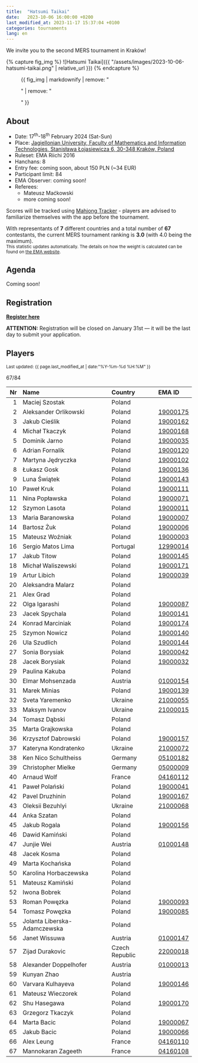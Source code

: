 ```yaml
---
title:  "Hatsumi Taikai"
date:   2023-10-06 16:00:00 +0200
last_modified_at: 2023-11-17 15:37:04 +0100
categories: tournaments
lang: en
---
```


We invite you to the second MERS tournament in Kraków!

{% capture fig_img %}
![Hatsumi Taikai]({{ "/assets/images/2023-10-06-hatsumi-taikai.png" | relative_url }})
{% endcapture %}

<figure>
  {{ fig_img | markdownify | remove: "<p>" | remove: "</p>" }}
</figure>

## About

* Date: 17<sup>th</sup>-18<sup>th</sup> February 2024 (Sat-Sun)
* Place: [Jagiellonian University, Faculty of Mathematics and Information Technologies, Stanisława Łojasiewicza 6, 30-348 Kraków, Poland](https://goo.gl/maps/izBiryMK8gM9GpQd6)
* Ruleset: EMA Riichi 2016
* Hanchans: 8
* Entry fee: coming soon, about 150 PLN (~34 EUR)
* Participant limit: 84
* EMA Observer: coming soon!
* Referees:
  - Mateusz Maćkowski
  - more coming soon!

Scores will be tracked using [Mahjong Tracker](https://mahjongtracker.com/) - players are advised to familiarize
themselves with the app before the tournament.

With representants of **7** different countries and a total number of **67** contestants, the current MERS tournament ranking is **3.0** (with 4.0 being the maximum).\
<small>This statistic updates automatically. The details on how the weight is calculated can be found on [the EMA website](http://mahjong-europe.org/ranking/Basicsranking.html).</small>

## Agenda

Coming soon!

## Registration

**[Register here](https://forms.gle/Q9MxGdNQU1fJbf746)**

**ATTENTION:** Registration will be closed on January 31st &mdash; it will be the last day to submit your application.

## Players

<small>Last updated: {{ page.last_modified_at | date:"%Y-%m-%d %H:%M" }}</small>

<div class="progress" style="margin-bottom: 0.5em">
	<div
		class="progress-bar progress-bar-striped"
		role="progressbar"
		style="width: calc(100%*67/84);"
		aria-valuenow="67"
		aria-valuemin="0"
		aria-valuemax="84">
		67/84
	</div>
</div>

<div id="biggus-tablus" markdown="block">

| Nr | Name                                     | Country              | EMA ID                                                              |
|---:|:-----------------------------------------|:---------------------|:--------------------------------------------------------------------|
|  1 | Maciej Szostak                           | Poland               |                                                                     |
|  2 | Aleksander Orlikowski                    | Poland               | [19000175](http://mahjong-europe.org/ranking/Players/19000175.html) |
|  3 | Jakub Cieślik                            | Poland               | [19000162](http://mahjong-europe.org/ranking/Players/19000162.html) |
|  4 | Michał Tkaczyk                           | Poland               | [19000168](http://mahjong-europe.org/ranking/Players/19000168.html) |
|  5 | Dominik Jarno                            | Poland               | [19000035](http://mahjong-europe.org/ranking/Players/19000035.html) |
|  6 | Adrian Fornalik                          | Poland               | [19000120](http://mahjong-europe.org/ranking/Players/19000120.html) |
|  7 | Martyna Jędryczka                        | Poland               | [19000102](http://mahjong-europe.org/ranking/Players/19000102.html) |
|  8 | Łukasz Gosk                              | Poland               | [19000136](http://mahjong-europe.org/ranking/Players/19000136.html) |
|  9 | Luna Świątek                             | Poland               | [19000143](http://mahjong-europe.org/ranking/Players/19000143.html) |
| 10 | Paweł Kruk                               | Poland               | [19000111](http://mahjong-europe.org/ranking/Players/19000111.html) |
| 11 | Nina Popławska                           | Poland               | [19000071](http://mahjong-europe.org/ranking/Players/19000071.html) |
| 12 | Szymon Lasota                            | Poland               | [19000011](http://mahjong-europe.org/ranking/Players/19000011.html) |
| 13 | Maria Baranowska                         | Poland               | [19000007](http://mahjong-europe.org/ranking/Players/19000007.html) |
| 14 | Bartosz Żuk                              | Poland               | [19000006](http://mahjong-europe.org/ranking/Players/19000006.html) |
| 15 | Mateusz Woźniak                          | Poland               | [19000003](http://mahjong-europe.org/ranking/Players/19000003.html) |
| 16 | Sergio Matos Lima                        | Portugal             | [12990014](http://mahjong-europe.org/ranking/Players/12990014.html) |
| 17 | Jakub Titow                              | Poland               | [19000145](http://mahjong-europe.org/ranking/Players/19000145.html) |
| 18 | Michał Waliszewski                       | Poland               | [19000171](http://mahjong-europe.org/ranking/Players/19000171.html) |
| 19 | Artur Libich                             | Poland               | [19000039](http://mahjong-europe.org/ranking/Players/19000039.html) |
| 20 | Aleksandra Malarz                        | Poland               |                                                                     |
| 21 | Alex Grad                                | Poland               |                                                                     |
| 22 | Olga Igarashi                            | Poland               | [19000087](http://mahjong-europe.org/ranking/Players/19000087.html) |
| 23 | Jacek Spychala                           | Poland               | [19000141](http://mahjong-europe.org/ranking/Players/19000141.html) |
| 24 | Konrad Marciniak                         | Poland               | [19000174](http://mahjong-europe.org/ranking/Players/19000174.html) |
| 25 | Szymon Nowicz                            | Poland               | [19000140](http://mahjong-europe.org/ranking/Players/19000140.html) |
| 26 | Ula Szudlich                             | Poland               | [19000144](http://mahjong-europe.org/ranking/Players/19000144.html) |
| 27 | Sonia Borysiak                           | Poland               | [19000042](http://mahjong-europe.org/ranking/Players/19000042.html) |
| 28 | Jacek Borysiak                           | Poland               | [19000032](http://mahjong-europe.org/ranking/Players/19000032.html) |
| 29 | Paulina Kakuba                           | Poland               |                                                                     |
| 30 | Elmar Mohsenzada                         | Austria              | [01000154](http://mahjong-europe.org/ranking/Players/01000154.html) |
| 31 | Marek Minias                             | Poland               | [19000139](http://mahjong-europe.org/ranking/Players/19000139.html) |
| 32 | Sveta Yaremenko                          | Ukraine              | [21000055](http://mahjong-europe.org/ranking/Players/21000055.html) |
| 33 | Maksym Ivanov                            | Ukraine              | [21000015](http://mahjong-europe.org/ranking/Players/21000015.html) |
| 34 | Tomasz Dąbski                            | Poland               |                                                                     |
| 35 | Marta Grajkowska                         | Poland               |                                                                     |
| 36 | Krzysztof Dabrowski                      | Poland               | [19000157](http://mahjong-europe.org/ranking/Players/19000157.html) |
| 37 | Kateryna Kondratenko                     | Ukraine              | [21000072](http://mahjong-europe.org/ranking/Players/21000072.html) |
| 38 | Ken Nico Schultheiss                     | Germany              | [05100182](http://mahjong-europe.org/ranking/Players/05100182.html) |
| 39 | Christopher Mielke                       | Germany              | [05000009](http://mahjong-europe.org/ranking/Players/05000009.html) |
| 40 | Arnaud Wolf                              | France               | [04160112](http://mahjong-europe.org/ranking/Players/04160112.html) |
| 41 | Paweł Polański                           | Poland               | [19000041](http://mahjong-europe.org/ranking/Players/19000041.html) |
| 42 | Pavel Druzhinin                          | Poland               | [19000167](http://mahjong-europe.org/ranking/Players/19000167.html) |
| 43 | Oleksii Bezuhlyi                         | Ukraine              | [21000068](http://mahjong-europe.org/ranking/Players/21000068.html) |
| 44 | Anka Szatan                              | Poland               |                                                                     |
| 45 | Jakub Rogala                             | Poland               | [19000156](http://mahjong-europe.org/ranking/Players/19000156.html) |
| 46 | Dawid Kamiński                           | Poland               |                                                                     |
| 47 | Junjie Wei                               | Austria              | [01000148](http://mahjong-europe.org/ranking/Players/01000148.html) |
| 48 | Jacek Kosma                              | Poland               |                                                                     |
| 49 | Marta Kochańska                          | Poland               |                                                                     |
| 50 | Karolina Horbaczewska                    | Poland               |                                                                     |
| 51 | Mateusz Kamiński                         | Poland               |                                                                     |
| 52 | Iwona Bobrek                             | Poland               |                                                                     |
| 53 | Roman Powęzka                            | Poland               | [19000093](http://mahjong-europe.org/ranking/Players/19000093.html) |
| 54 | Tomasz Powęzka                           | Poland               | [19000085](http://mahjong-europe.org/ranking/Players/19000085.html) |
| 55 | Jolanta Liberska-Adamczewska             | Poland               |                                                                     |
| 56 | Janet Wissuwa                            | Austria              | [01000147](http://mahjong-europe.org/ranking/Players/01000147.html) |
| 57 | Zijad Durakovic                          | Czech Republic       | [22000018](http://mahjong-europe.org/ranking/Players/22000018.html) |
| 58 | Alexander Doppelhofer                    | Austria              | [01000013](http://mahjong-europe.org/ranking/Players/01000013.html) |
| 59 | Kunyan Zhao                              | Austria              |                                                                     |
| 60 | Varvara Kulhayeva                        | Poland               | [19000146](http://mahjong-europe.org/ranking/Players/19000146.html) |
| 61 | Mateusz Wieczorek                        | Poland               |                                                                     |
| 62 | Shu Hasegawa                             | Poland               | [19000170](http://mahjong-europe.org/ranking/Players/19000170.html) |
| 63 | Grzegorz Tkaczyk                         | Poland               |                                                                     |
| 64 | Marta Bacic                              | Poland               | [19000067](http://mahjong-europe.org/ranking/Players/19000067.html) |
| 65 | Jakub Bacic                              | Poland               | [19000066](http://mahjong-europe.org/ranking/Players/19000066.html) |
| 66 | Alex Leung                               | France               | [04160110](http://mahjong-europe.org/ranking/Players/04160110.html) |
| 67 | Mannokaran Zageeth                       | France               | [04160108](http://mahjong-europe.org/ranking/Players/04160108.html) |

</div>
